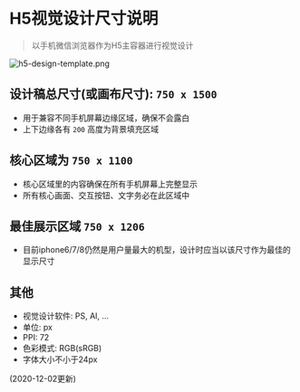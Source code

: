 # H5视觉设计尺寸说明
> 以手机微信浏览器作为H5主容器进行视觉设计

![h5-design-template.png][template-image]

[template-image]: https://cycjimmy.github.io/staticFiles/images/docs/h5-design-template.png

## 设计稿总尺寸(或画布尺寸): `750 x 1500`
* 用于兼容不同手机屏幕边缘区域，确保不会露白
* 上下边缘各有 `200` 高度为背景填充区域

## 核心区域为 `750 x 1100`
* 核心区域里的内容确保在所有手机屏幕上完整显示
* 所有核心画面、交互按钮、文字务必在此区域中

## 最佳展示区域 `750 x 1206`
* 目前iphone6/7/8仍然是用户量最大的机型，设计时应当以该尺寸作为最佳的显示尺寸

## 其他
* 视觉设计软件: PS, AI, ...
* 单位: px
* PPI: 72
* 色彩模式: RGB(sRGB)
* 字体大小不小于24px

(2020-12-02更新)

